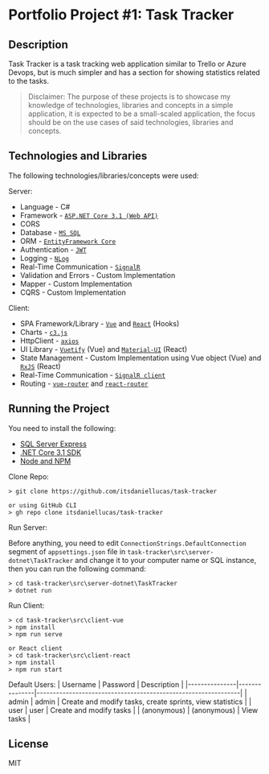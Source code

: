 # Portfolio Project #1: Task Tracker

## Description

Task Tracker is a task tracking web application similar to Trello or Azure Devops, but is much simpler and has a section for showing statistics related to the tasks.

>Disclaimer: The purpose of these projects is to showcase my knowledge of technologies, libraries and concepts in a simple application, it is expected to be a small-scaled application, the focus should be on the use cases of said technologies, libraries and concepts.

## Technologies and Libraries

The following technologies/libraries/concepts were used:

Server:

* Language - C#
* Framework - [`ASP.NET Core 3.1 (Web API)`](https://docs.microsoft.com/en-us/dotnet/core/whats-new/dotnet-core-3-1)
* CORS
* Database - [`MS SQL`](https://www.microsoft.com/en-us/sql-server/sql-server-2019)
* ORM - [`EntityFramework Core`](https://www.nuget.org/packages/Microsoft.EntityFrameworkCore)
* Authentication - [`JWT`](https://jwt.io/)
* Logging - [`NLog`](https://www.nuget.org/packages/NLog/)
* Real-Time Communication - [`SignalR`](https://www.nuget.org/packages/Microsoft.AspNetCore.SignalR/)
* Validation and Errors - Custom Implementation
* Mapper - Custom Implementation
* CQRS - Custom Implementation

Client:

* SPA Framework/Library - [`Vue`](https://vuejs.org/) and [`React`](https://reactjs.org/) (Hooks)
* Charts - [`c3.js`](https://c3js.org/)
* HttpClient - [`axios`](https://www.npmjs.com/package/axios)
* UI Library - [`Vuetify`](https://vuetifyjs.com/en/) (Vue) and [`Material-UI`](https://material-ui.com/) (React)
* State Management - Custom Implementation using Vue object (Vue) and [`RxJS`](https://rxjs-dev.firebaseapp.com/guide/overview) (React)
* Real-Time Communication - [`SignalR client`](https://www.npmjs.com/package/@microsoft/signalr)
* Routing - [`vue-router`](https://router.vuejs.org/) and [`react-router`](https://reactrouter.com/)


## Running the Project

You need to install the following:

* [SQL Server Express](https://www.microsoft.com/en-us/sql-server/sql-server-downloads)
* [.NET Core 3.1 SDK](https://dotnet.microsoft.com/download/dotnet/3.1)
* [Node and NPM](https://nodejs.org/en/download/)

Clone Repo:
```
> git clone https://github.com/itsdaniellucas/task-tracker

or using GitHub CLI
> gh repo clone itsdaniellucas/task-tracker
```

Run Server:

Before anything, you need to edit `ConnectionStrings.DefaultConnection` segment of `appsettings.json` file in `task-tracker\src\server-dotnet\TaskTracker` and change it to your computer name or SQL instance, then you can run the following command:

```
> cd task-tracker\src\server-dotnet\TaskTracker
> dotnet run
```

Run Client:
```
> cd task-tracker\src\client-vue
> npm install
> npm run serve

or React client
> cd task-tracker\src\client-react
> npm install
> npm run start
```

Default Users:
|   Username    |   Password    |   Description                                                 |
|---------------|---------------|---------------------------------------------------------------|
|   admin       |   admin       |   Create and modify tasks, create sprints, view statistics    |
|   user        |   user        |   Create and modify tasks                                     |
|   (anonymous) |   (anonymous) |   View tasks                                                  |

## License

MIT